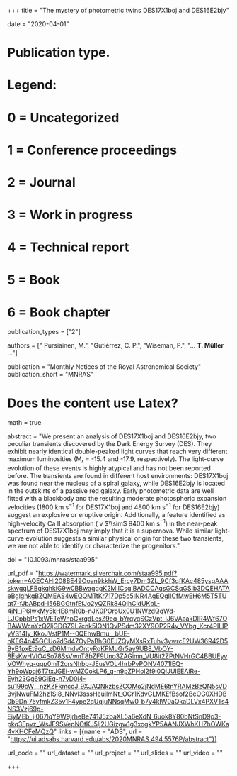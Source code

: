 +++
title = "The mystery of photometric twins DES17X1boj and DES16E2bjy"

date = "2020-04-01"

# Publication type.
# Legend:
# 0 = Uncategorized
# 1 = Conference proceedings
# 2 = Journal
# 3 = Work in progress
# 4 = Technical report
# 5 = Book
# 6 = Book chapter
publication_types = ["2"]

authors = [" Pursiainen, M.", "Gutiérrez, C. P.", "Wiseman, P.", "... **T. Müller** ..."]

publication = "Monthly Notices of the Royal Astronomical Society"
publication_short = "MNRAS"

# Does the content use Latex?
math = true

abstract = "We present an analysis of DES17X1boj and DES16E2bjy, two peculiar transients discovered by the Dark Energy Survey (DES). They exhibit nearly identical double-peaked light curves that reach very different maximum luminosities (M$_r$ = -15.4 and -17.9, respectively). The light-curve evolution of these events is highly atypical and has not been reported before. The transients are found in different host environments: DES17X1boj was found near the nucleus of a spiral galaxy, while DES16E2bjy is located in the outskirts of a passive red galaxy. Early photometric data are well fitted with a blackbody and the resulting moderate photospheric expansion velocities (1800 km s$^{-1}$ for DES17X1boj and 4800 km s$^{-1}$ for DES16E2bjy) suggest an explosive or eruptive origin. Additionally, a feature identified as high-velocity Ca II absorption ( v $\\sim$ 9400 km s$^{-1}$) in the near-peak spectrum of DES17X1boj may imply that it is a supernova. While similar light-curve evolution suggests a similar physical origin for these two transients, we are not able to identify or characterize the progenitors."

doi = "10.1093/mnras/staa995"

url_pdf = "https://watermark.silverchair.com/staa995.pdf?token=AQECAHi208BE49Ooan9kkhW_Ercy7Dm3ZL_9Cf3qfKAc485ysgAAAskwggLFBgkqhkiG9w0BBwagggK2MIICsgIBADCCAqsGCSqGSIb3DQEHATAeBglghkgBZQMEAS4wEQQMTtKr717Dp5o5INR4AgEQgIICfMwEH6M5T5TUqt7-fJbABpd-I56BGGtnfEfJo2yQZRk84QjhCldUKbL-4iN_iP6lwkMy5kHE8mR0b-nJK0POroUx0U1NWzdQqWd-LJGpbbPs1xWETeWnpGxrgdLesZ9eq_bYrqvqSCzVpt_iJ6VAaakDIR4Wf67OBAWWcnYzQ2ljGDGZ9L7cnk5ION1QvPSdm32XY9OP2R4v_VYbg_Kcr4PILIPyVS14Iy_KkoJVstP1M--0QEhwBmu__bUE-nKEG4n45GCUo7dSd47OyPaBhG0EJZQyMXsRxTuhv3ywrcE2UW36R42D59yB1pxEt9qC_zD6MmdvOntyRqKPMuGr5ay9UB8_VbOY-8EsKwHVIO4So78SsVwnT8bZF9Uno3ZAGimn_VU8it2ZPtNVHrGC4BBUEyvVOWhyq-qgp0mT2crsNhbp-JEusVOL4hrbPvPONV4071lEQ-Yh9oWpqj6T7txJGEi-wMZCokLP6_q-n9pZPHol2f9i0QlJUIEEAiRe-Eyh23Gg69GiEg-n7vD0i4-su199cW__nzKZFkmcoJ_9XJAQNkzbsZCOMo2jNdME6tnYRAMzBzQN5sVD3vjNwuFM2hz1SI8_NNvl3sssHeuilmNt_OCr1KdvGLMKEfBsof2BeOG0XHDB0b9DnI75yfmkZ35v1F4ype2qUqjuNNsqMw0_b7y4kIW0aQkaDLVx4PXVTs4NS3Vzj69p-EiyMEb_ji067lqY9W9jrheBe741J5zbaXL5a6eXdN_6uok8Y80bNtSnD9p3-pkq3Epvz_WsJF9SVepNOtKJ5Ij2UGizgw1g3xogkYP5AANJXWhKHZhOWKa4vKHCFeMQzQ"
links = [{name = "ADS", url = "https://ui.adsabs.harvard.edu/abs/2020MNRAS.494.5576P/abstract"}]

url_code = ""
url_dataset = ""
url_project = ""
url_slides = ""
url_video = ""

+++

